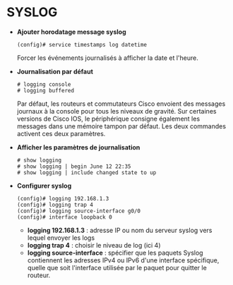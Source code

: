 # SYSLOG

* **Ajouter horodatage message syslog**
	```
	(config)# service timestamps log datetime
	```
	Forcer les événements journalisés à afficher la date et l'heure.

* **Journalisation par défaut**
	```
	# logging console
	# logging buffered
	```
	Par défaut, les routeurs et commutateurs Cisco envoient des messages journaux à la console pour tous les niveaux de gravité. Sur certaines versions de Cisco IOS, le périphérique consigne également les messages dans une mémoire tampon par défaut. Les deux commandes activent ces deux paramètres.

* **Afficher les paramètres de journalisation**
	```
	# show logging
	# show logging | begin June 12 22:35
	# show logging | include changed state to up
	```

* **Configurer syslog**
	```
	(config)# logging 192.168.1.3
	(config)# logging trap 4
	(config)# logging source-interface g0/0
	(config)# interface loopback 0
	```
	* **logging 192.168.1.3** : adresse IP ou nom du serveur syslog vers lequel envoyer les logs
	* **logging trap 4** : choisir le niveau de log (ici 4)
	* **logging source-interface** : spécifier que les paquets Syslog contiennent les adresses IPv4 ou IPv6 d'une interface spécifique, quelle que soit l'interface utilisée par le paquet pour quitter le routeur.